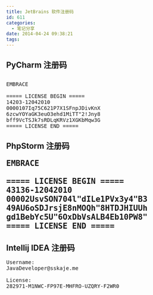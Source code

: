 ```yaml
---
title: JetBrains 软件注册码
id: 611
categories:
  - 笔记分享
date: 2014-04-24 09:38:21
tags:
---
```


## PyCharm 注册码<h2>
<pre class="lang:default decode:true">EMBRACE

===== LICENSE BEGIN =====
14203-12042010
0000107Iq75C621P7X1SFnpJDivKnX
6zcwYOYaGK3euO3ehd1MiTT"2!Jny8
bff9VcTSJk7sRDLqKRVz1XGKbMqw3G
===== LICENSE END =====</pre>
<h2>PhpStorm 注册码

<pre class="lang:default decode:true ">EMBRACE

===== LICENSE BEGIN =====
43136-12042010
00002UsvSON704l"dILe1PVx3y4"B3
49AU6oSDJrsjE8nMOQh"8HTDJHIUUh
gd1BebYc5U"6OxDbVsALB4Eb10PW8"
===== LICENSE END =====</pre>

## Intellij IDEA 注册码

<pre class="lang:default decode:true ">Username:
JavaDeveloper@sskaje.me

License:
282971-M1NWC-FP97E-MHFRO-UZQRY-F2WR0</pre>